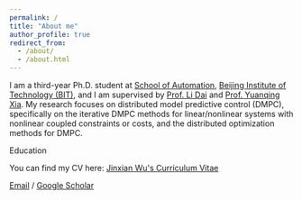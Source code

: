 ```yaml
---
permalink: /
title: "About me"
author_profile: true
redirect_from: 
  - /about/
  - /about.html
---
```


I am a third-year Ph.D. student at [School of Automation](https://ac.bit.edu.cn/), [Beijing Institute of Technology (BIT)](https://english.bit.edu.cn/), and I am supervised by [Prof. Li Dai](https://scholar.google.com.hk/citations?user=WDrzqT8AAAAJ&hl=zh-CN) and [Prof. Yuanqing Xia](https://scholar.google.com.hk/citations?user=HtedN3oAAAAJ&hl=zh-CN&oi=ao). My research focuses on distributed model predictive control (DMPC), specifically on the iterative DMPC methods for linear/nonlinear systems with nonlinear coupled constraints or costs, and the distributed optimization methods for DMPC.

Education



You can find my CV here: [Jinxian Wu's Curriculum Vitae](../assets/CV.pdf)

[Email](mailto:jinxianwu@bit.edu.cn) / [Google Scholar](https://scholar.google.com.hk/citations?hl=zh-CN&user=8NIQBqsAAAAJ)
